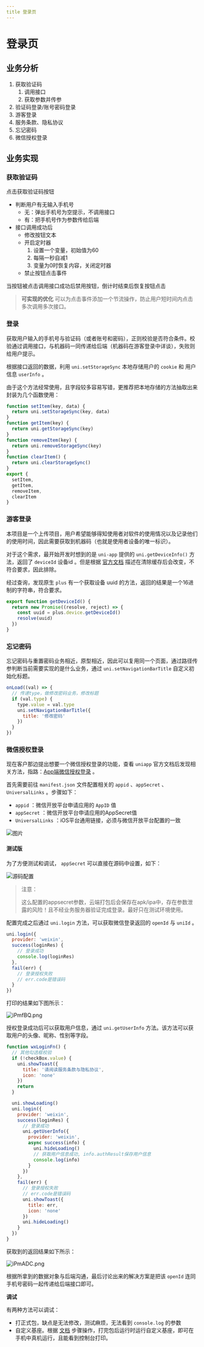 ```yaml
---
title 登录页
---
```


# 登录页

## 业务分析

1. 获取验证码
   1. 调用接口
   2. 获取参数并传参
2. 验证码登录/账号密码登录
3. 游客登录
4. 服务条款、隐私协议
5. 忘记密码
6. 微信授权登录

## 业务实现

### 获取验证码
点击获取验证码按钮

- 判断用户有无输入手机号
   - 无：弹出手机号为空提示，不调用接口
   - 有：把手机号作为参数传给后端
- 接口调用成功后
   - 修改按钮文本
   - 开启定时器
      1. 设置一个变量，初始值为60
      2. 每隔一秒自减1
      3. 变量为0时恢复内容，关闭定时器
   - 禁止按钮点击事件

当按钮被点击调用接口成功后禁用按钮，倒计时结束后恢复按钮点击
> **可实现的优化**
> 可以为点击事件添加一个节流操作，防止用户短时间内点击多次调用多次接口。

### 登录
获取用户输入的手机号与验证码（或者账号和密码），正则校验是否符合条件。校验通过调用接口，与机器码一同传递给后端（机器码在游客登录中详谈），失败则给用户提示。

根据接口返回的数据，利用 `uni.setStorageSync` 本地存储用户的 `cookie` 和 用户信息 `userInfo` 。

由于这个方法经常使用，且字段较多容易写错，更推荐把本地存储的方法抽取出来封装为几个函数使用：

```js
function setItem(key, data) {
  return uni.setStorageSync(key, data)
}
function getItem(key) {
  return uni.getStorageSync(key)
}
function removeItem(key) {
  return uni.removeStorageSync(key)
}
function clearItem() {
  return uni.clearStorageSync()
}
export {
  setItem,
  getItem,
  removeItem,
  clearItem
}
```

### 游客登录
本项目是一个上传项目，用户希望能够得知使用者对软件的使用情况以及记录他们的使用时间，因此需要获取到机器码（也就是使用者设备的唯一标识）。

对于这个需求，最开始开发时想到的是 `uni-app` 提供的 `uni.getDeviceInfo()` 方法，返回了 `deviceId` 设备id 。但是根据 [官方文档](https://uniapp.dcloud.net.cn/api/system/getDeviceInfo.html#getdeviceinfo) 描述在清除缓存后会改变，不符合要求，因此排除。

经过查询，发现原生 `plus` 有一个获取设备 uuid 的方法，返回的结果是一个16进制的字符串，符合要求。

```js
export function getDeviceId() {
  return new Promise((resolve, reject) => {
    const uuid = plus.device.getDeviceId()
    resolve(uuid)
  })
}
```

### 忘记密码
忘记密码与重置密码业务相近，原型相近，因此可以复用同一个页面，通过路径传参判断当前需要实现的是什么业务，通过 `uni.setNavigationBarTitle` 自定义初始化标题。
```js
onLoad((val) => {
  // 传递type，做修改密码业务，修改标题
  if (val.type) {
    type.value = val.type
    uni.setNavigationBarTitle({
      title: '修改密码'
    })
  }
})
```

### 微信授权登录

现在客户那边提出想要一个微信授权登录的功能，查看 `uniapp` 官方文档后发现相关方法，指路：[App端微信授权登录](https://uniapp.dcloud.net.cn/tutorial/app-oauth-weixin.html#%E5%BC%80%E9%80%9A) 。

首先需要前往 `manifest.json` 文件配置相关的 `appid` 、`appSecret` 、`UniversalLinks` 。步骤如下：

- `appid` ：微信开放平台申请应用的 `AppID` 值
- `appSecret` ：微信开放平台申请应用的AppSecret值
- `UniversalLinks` ：iOS平台通用链接，必须与微信开放平台配置的一致

![图片](https://native-res.dcloud.net.cn/images/uniapp/oauth/weixin-manifest.png)

#### 测试版

为了方便测试和调试， `appSecret` 可以直接在源码中设置，如下：

![源码配置](https://pic.imgdb.cn/item/64d49f9c1ddac507cc948536.jpg)

> 注意：
>
> 这么配置的appsecret参数，云端打包后会保存在apk/ipa中，存在参数泄露的风险！且不经业务服务器验证完成登录。最好只在测试环境使用。

配置完成之后通过 `uni.login` 方法，可以获取微信登录返回的 `openId` 与 `uniId` 。

```js
uni.login({
  provider: 'weixin',
  success(loginRes) {
    // 登录成功
    console.log(loginRes)
  },
  fail(err) {
    // 登录授权失败
    // err.code是错误码
  }
})
```

打印的结果如下图所示：

![iPmfBQ.png](https://i.imgloc.com/2023/05/04/iPmfBQ.png)

授权登录成功后可以获取用户信息，通过 `uni.getUserInfo` 方法。该方法可以获取用户的头像、昵称、性别等字段。

```js
function wxLoginFn() {
  // 其他勾选框校验
  if (!checkBox.value) {
    uni.showToast({
      title: '请阅读服务条款与隐私协议',
      icon: 'none'
    })
    return
  }

  uni.showLoading()
  uni.login({
    provider: 'weixin',
    success(loginRes) {
      // 登录成功
      uni.getUserInfo({
        provider: 'weixin',
        async success(info) {
          uni.hideLoading()
          // 获取用户信息成功, info.authResult保存用户信息
          console.log(info)
        }
      })
    },
    fail(err) {
      // 登录授权失败
      // err.code是错误码
      uni.showToast({
        title: err,
        icon: 'none'
      })
      uni.hideLoading()
    }
  })
}
```

获取到的返回结果如下所示：

![iPmADC.png](https://i.imgloc.com/2023/05/04/iPmADC.png)

根据所拿到的数据对象与后端沟通，最后讨论出来的解决方案是把该 `openId` 连同手机号密码一起传递给后端接口即可。

**调试**

有两种方法可以调试：

- 打正式包，缺点是无法修改，测试麻烦，无法看到 `console.log` 的参数
- 自定义基座。根据 [文档](https://uniapp.dcloud.net.cn/tutorial/run/run-app.html#customplayground) 步骤操作，打完包后运行时运行自定义基座，即可在手机中真机运行，且能看到控制台打印。
